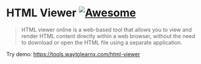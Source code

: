 # HTML Viewer [![Awesome](https://cdn.rawgit.com/sindresorhus/awesome/d7305f38d29fed78fa85652e3a63e154dd8e8829/media/badge.svg)](https://github.com/sindresorhus/awesome)

>HTML viewer online is a web-based tool that allows you to view and render HTML content directly within a web browser, without the need to download or open the HTML file using a separate application.

Try demo: https://tools.waytolearnx.com/html-viewer
